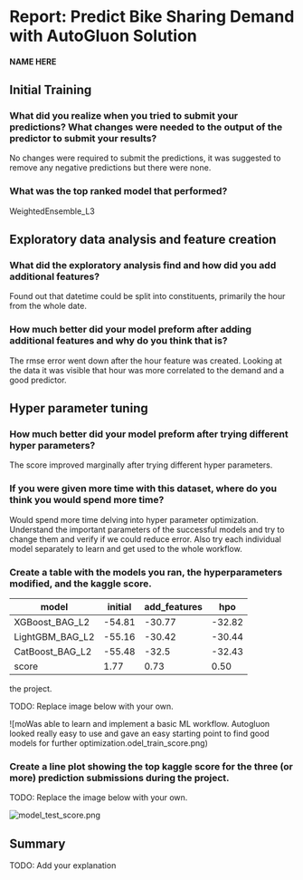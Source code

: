 # Report: Predict Bike Sharing Demand with AutoGluon Solution
#### NAME HERE

## Initial Training
### What did you realize when you tried to submit your predictions? What changes were needed to the output of the predictor to submit your results?
No changes were required to submit the predictions, it was suggested to remove any negative predictions but there were none.

### What was the top ranked model that performed?
WeightedEnsemble_L3  

## Exploratory data analysis and feature creation
### What did the exploratory analysis find and how did you add additional features?
Found out that datetime could be split into constituents, primarily the hour from the whole date.

### How much better did your model preform after adding additional features and why do you think that is?
The rmse error went down after the hour feature was created. Looking at the data it was visible that hour was more correlated to the demand and a good predictor.

## Hyper parameter tuning
### How much better did your model preform after trying different hyper parameters?
The score improved marginally after trying different hyper parameters.

### If you were given more time with this dataset, where do you think you would spend more time?
Would spend more time delving into hyper parameter optimization. Understand the important parameters of the successful models and try to change them and verify if we could reduce error. Also try each individual model separately to learn and get used to the whole workflow.

### Create a table with the models you ran, the hyperparameters modified, and the kaggle score.
| model               | initial | add_features | hpo     |
|---------------------|---------|--------------|---------|
| XGBoost_BAG_L2      | -54.81  | -30.77       | -32.82	 |
| LightGBM_BAG_L2     | -55.16  | -30.42       | -30.44  |
| CatBoost_BAG_L2     | -55.48  | -32.5        | -32.43  |
| score               | 1.77    | 0.73         | 0.50    |

the project.

TODO: Replace image below with your own.

![moWas able to learn and implement a basic ML workflow. Autogluon looked really easy to use and gave an easy starting point to find good models for further optimization.odel_train_score.png)

### Create a line plot showing the top kaggle score for the three (or more) prediction submissions during the project.

TODO: Replace the image below with your own.

![model_test_score.png](img/model_test_score.png)

## Summary
TODO: Add your explanation
